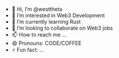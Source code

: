 - 👋 Hi, I’m @westtheta
- 👀 I’m interested in Web3 Development
- 🌱 I’m currently learning Rust
- 💞️ I’m looking to collaborate on Web3 jobs
- 📫 How to reach me ...
- 😄 Pronouns: CODE/COFFEE
- ⚡ Fun fact: ...
